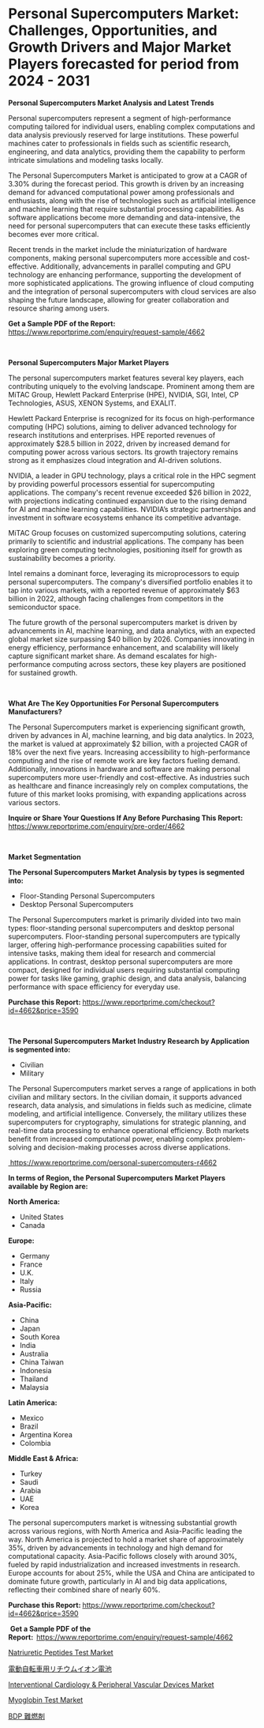 <p><h1>Personal Supercomputers Market: Challenges, Opportunities, and Growth Drivers and Major Market Players forecasted for period from 2024 - 2031</h1></p><p><strong>Personal Supercomputers Market Analysis and Latest Trends</strong></p>
<p><p>Personal supercomputers represent a segment of high-performance computing tailored for individual users, enabling complex computations and data analysis previously reserved for large institutions. These powerful machines cater to professionals in fields such as scientific research, engineering, and data analytics, providing them the capability to perform intricate simulations and modeling tasks locally.</p><p>The Personal Supercomputers Market is anticipated to grow at a CAGR of 3.30% during the forecast period. This growth is driven by an increasing demand for advanced computational power among professionals and enthusiasts, along with the rise of technologies such as artificial intelligence and machine learning that require substantial processing capabilities. As software applications become more demanding and data-intensive, the need for personal supercomputers that can execute these tasks efficiently becomes ever more critical.</p><p>Recent trends in the market include the miniaturization of hardware components, making personal supercomputers more accessible and cost-effective. Additionally, advancements in parallel computing and GPU technology are enhancing performance, supporting the development of more sophisticated applications. The growing influence of cloud computing and the integration of personal supercomputers with cloud services are also shaping the future landscape, allowing for greater collaboration and resource sharing among users.</p></p>
<p><strong>Get a Sample PDF of the Report:&nbsp;</strong> <a href="https://www.reportprime.com/enquiry/request-sample/4662">https://www.reportprime.com/enquiry/request-sample/4662</a></p>
<p>&nbsp;</p>
<p><strong>Personal Supercomputers Major Market Players</strong></p>
<p><p>The personal supercomputers market features several key players, each contributing uniquely to the evolving landscape. Prominent among them are MiTAC Group, Hewlett Packard Enterprise (HPE), NVIDIA, SGI, Intel, CP Technologies, ASUS, XENON Systems, and EXALIT.</p><p>Hewlett Packard Enterprise is recognized for its focus on high-performance computing (HPC) solutions, aiming to deliver advanced technology for research institutions and enterprises. HPE reported revenues of approximately $28.5 billion in 2022, driven by increased demand for computing power across various sectors. Its growth trajectory remains strong as it emphasizes cloud integration and AI-driven solutions.</p><p>NVIDIA, a leader in GPU technology, plays a critical role in the HPC segment by providing powerful processors essential for supercomputing applications. The company's recent revenue exceeded $26 billion in 2022, with projections indicating continued expansion due to the rising demand for AI and machine learning capabilities. NVIDIA’s strategic partnerships and investment in software ecosystems enhance its competitive advantage.</p><p>MiTAC Group focuses on customized supercomputing solutions, catering primarily to scientific and industrial applications. The company has been exploring green computing technologies, positioning itself for growth as sustainability becomes a priority.</p><p>Intel remains a dominant force, leveraging its microprocessors to equip personal supercomputers. The company's diversified portfolio enables it to tap into various markets, with a reported revenue of approximately $63 billion in 2022, although facing challenges from competitors in the semiconductor space.</p><p>The future growth of the personal supercomputers market is driven by advancements in AI, machine learning, and data analytics, with an expected global market size surpassing $40 billion by 2026. Companies innovating in energy efficiency, performance enhancement, and scalability will likely capture significant market share. As demand escalates for high-performance computing across sectors, these key players are positioned for sustained growth.</p></p>
<p>&nbsp;</p>
<p><strong>What Are The Key Opportunities For Personal Supercomputers Manufacturers?</strong></p>
<p><p>The Personal Supercomputers market is experiencing significant growth, driven by advances in AI, machine learning, and big data analytics. In 2023, the market is valued at approximately $2 billion, with a projected CAGR of 18% over the next five years. Increasing accessibility to high-performance computing and the rise of remote work are key factors fueling demand. Additionally, innovations in hardware and software are making personal supercomputers more user-friendly and cost-effective. As industries such as healthcare and finance increasingly rely on complex computations, the future of this market looks promising, with expanding applications across various sectors.</p></p>
<p><strong>Inquire or Share Your Questions If Any Before Purchasing This Report:</strong> <a href="https://www.reportprime.com/enquiry/pre-order/4662">https://www.reportprime.com/enquiry/pre-order/4662</a></p>
<p>&nbsp;</p>
<p><strong>Market Segmentation</strong></p>
<p><strong>The Personal Supercomputers Market Analysis by types is segmented into:</strong></p>
<p><ul><li>Floor-Standing Personal Supercomputers</li><li>Desktop Personal Supercomputers</li></ul></p>
<p><p>The Personal Supercomputers market is primarily divided into two main types: floor-standing personal supercomputers and desktop personal supercomputers. Floor-standing personal supercomputers are typically larger, offering high-performance processing capabilities suited for intensive tasks, making them ideal for research and commercial applications. In contrast, desktop personal supercomputers are more compact, designed for individual users requiring substantial computing power for tasks like gaming, graphic design, and data analysis, balancing performance with space efficiency for everyday use.</p></p>
<p><strong>Purchase this Report:&nbsp;</strong><a href="https://www.reportprime.com/checkout?id=4662&price=3590">https://www.reportprime.com/checkout?id=4662&price=3590</a></p>
<p>&nbsp;</p>
<p><strong>The Personal Supercomputers Market Industry Research by Application is segmented into:</strong></p>
<p><ul><li>Civilian</li><li>Military</li></ul></p>
<p><p>The Personal Supercomputers market serves a range of applications in both civilian and military sectors. In the civilian domain, it supports advanced research, data analysis, and simulations in fields such as medicine, climate modeling, and artificial intelligence. Conversely, the military utilizes these supercomputers for cryptography, simulations for strategic planning, and real-time data processing to enhance operational efficiency. Both markets benefit from increased computational power, enabling complex problem-solving and decision-making processes across diverse applications.</p></p>
<p><a href="https://www.reportprime.com/personal-supercomputers-r4662">&nbsp;https://www.reportprime.com/personal-supercomputers-r4662</a></p>
<p><strong>In terms of Region, the Personal Supercomputers Market Players available by Region are:</strong></p>
<p>
    <p> <strong> North America: </strong>
        <ul>
            <li>United States</li>
            <li>Canada</li>
        </ul>
        </p> 
    <p> <strong> Europe: </strong>
        <ul>
            <li>Germany</li>
            <li>France</li>
            <li>U.K.</li>
            <li>Italy</li>
            <li>Russia</li>
        </ul>
        </p> 
    <p> <strong> Asia-Pacific: </strong>
        <ul>
            <li>China</li>
            <li>Japan</li>
            <li>South Korea</li>
            <li>India</li>
            <li>Australia</li>
            <li>China Taiwan</li>
            <li>Indonesia</li>
            <li>Thailand</li>
            <li>Malaysia</li>
        </ul>
        </p> 
    <p> <strong> Latin America: </strong>
        <ul>
            <li>Mexico</li>
            <li>Brazil</li>
            <li>Argentina Korea</li>
            <li>Colombia</li>
        </ul>
        </p> 
    <p> <strong> Middle East & Africa: </strong>
        <ul>
            <li>Turkey</li>
            <li>Saudi</li>
            <li>Arabia</li>
            <li>UAE</li>
            <li>Korea</li>
        </ul>
    </p>
    </p>
<p><p>The personal supercomputers market is witnessing substantial growth across various regions, with North America and Asia-Pacific leading the way. North America is projected to hold a market share of approximately 35%, driven by advancements in technology and high demand for computational capacity. Asia-Pacific follows closely with around 30%, fueled by rapid industrialization and increased investments in research. Europe accounts for about 25%, while the USA and China are anticipated to dominate future growth, particularly in AI and big data applications, reflecting their combined share of nearly 60%.</p></p>
<p><strong>Purchase this Report: </strong><a href="https://www.reportprime.com/checkout?id=4662&price=3590">https://www.reportprime.com/checkout?id=4662&price=3590</a></p>
<p>&nbsp;<strong>Get a Sample PDF of the Report:&nbsp;&nbsp;</strong><a href="https://www.reportprime.com/enquiry/request-sample/4662">https://www.reportprime.com/enquiry/request-sample/4662</a></p>
<p><strong></strong></p>
<p><p><a href="https://medium.com/@rachel.payne546456/the-natriuretic-peptides-test-market-report-analyzes-important-operational-and-performance-data-02cb7ae45ceb">Natriuretic Peptides Test Market</a></p><p><a href="https://medium.com/@emmittkutch2023/lithium-ion-batteries-for-electric-bikes-market-%E3%81%AF-%E3%82%B3%E3%82%B9%E3%83%88%E7%AE%A1%E7%90%86%E3%81%A8%E5%8A%B9%E7%8E%87%E5%90%91%E4%B8%8A%E3%82%92%E5%84%AA%E5%85%88%E3%81%97%E3%81%BE%E3%81%99-e9e533dcb80c">電動自転車用リチウムイオン電池</a></p><p><a href="https://www.linkedin.com/pulse/global-interventional-cardiology-peripheral-vascular-devices-uyjxc?trackingId=ktxRjqZSRdSqj%2Fe7f7HCCA%3D%3D">Interventional Cardiology & Peripheral Vascular Devices Market</a></p><p><a href="https://medium.com/@rachel.payne546456/the-global-myoglobin-test-market-is-projected-to-experience-an-annual-growth-rate-of-5-1-edcc6081fd9a">Myoglobin Test Market</a></p><p><a href="https://medium.com/@emmittkutch2023/bdp-flame-retardants-market-%E3%81%AF-%E3%82%B3%E3%82%B9%E3%83%88%E7%AE%A1%E7%90%86%E3%81%A8%E5%8A%B9%E7%8E%87%E5%90%91%E4%B8%8A%E3%82%92%E5%84%AA%E5%85%88%E3%81%97%E3%81%BE%E3%81%99-%E3%81%95%E3%82%89%E3%81%AB-%E5%A0%B1%E5%91%8A%E6%9B%B8%E3%81%AF%E5%B8%82%E5%A0%B4%E3%81%AE%E9%9C%80%E8%A6%81%E9%9D%A2%E3%81%A8%E4%BE%9B%E7%B5%A6%E9%9D%A2%E3%81%AE%E4%B8%A1%E6%96%B9%E3%82%92%E3%82%AB%E3%83%90%E3%83%BC%E3%81%97%E3%81%A6%E3%81%84%E3%81%BE%E3%81%99-bdp-flame-9d2e0d7ed9e0">BDP 難燃剤</a></p></p>